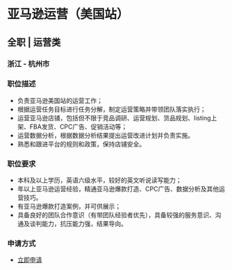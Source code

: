
# 亚马逊运营（美国站）
## 全职  |  运营类
### 浙江 - 杭州市

### 职位描述
- 负责亚马逊美国站的运营工作；
- 根据运营任务目标进行任务分解，制定运营策略并带领团队落实执行；
- 运营亚马逊店铺，包括但不限于竞品调研、运营规划、货品规划、listing上架、FBA发货、CPC广告、促销活动等；
- 运营数据分析，根据数据分析结果提出运营改进计划并负责实施。
- 熟悉和跟进平台的规则和政策，保持店铺安全。
### 职位要求
- 本科及以上学历，英语六级水平，较好的英文听说读写能力；
- 年以上亚马逊运营经验，精通亚马逊爆款打造、CPC广告、数据分析及其他运营技巧。
- 有亚马逊爆款打造案例，并可供展示；
- 具备良好的团队合作意识（有带团队经验者优先），具备较强的服务意识、沟通及谈判能力，抗压能力强，结果导向。
### 申请方式
- <a href="mailto:hr@tuya.com?subject=求职简历-亚马逊运营（美国站）-来自GitHub">立即申请</a>